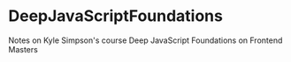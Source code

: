 # DeepJavaScriptFoundations
Notes on Kyle Simpson's course Deep JavaScript Foundations on Frontend Masters
